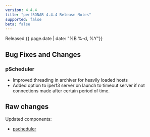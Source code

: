 ```yaml
---
version: 4.4.4
title: "perfSONAR 4.4.4 Release Notes"
supported: false
beta: false
---
```


Released {{ page.date | date: "%B %-d, %Y"}}

Bug Fixes and Changes
----------------------------
### pScheduler
- Improved threading in archiver for heavily loaded hosts
- Added option to iperf3 server on launch to timeout server if not connections made after certain period of time.

Raw changes
-----------

Updated components:
-   [pscheduler](https://github.com/perfsonar/pscheduler/compare/v4.4.3...v4.4.4)
